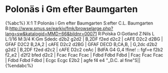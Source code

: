 # Polonäs i Gm efter Baumgarten

{%abc%}
X:1
T:Polonäs i Gm efter Baumgarten
S:efter C.L. Baumgarten
B:http://www.smus.se/earkiv/fmk/browselarge.php?lang=sw&katalogid=MMD+66&bildnr=00071
R:Polska
O:Gotland
Z:Nils L
L:1/16
M:3/4
K:Gm
Sdedc d2b2 g2d2 | B,2DF f2ed d2c2 | cAFE D2c2 d2BG | GFAF D2C2 B,2A,2 | 
cAFE D2c2 d2BG | GFAF DECD B,CA,B, | G,2dc d2b2 g2d2 | B,2DF f2ed d2c2 | 
cAFE D2c2 ceAc | BdFA G4 G,4 !fine! :: fgf=e f2b2 f2_e2 | d2f2 bfed d2c2 | 
Fcac Fcac Fcac | Fdbd Fdbd Fdbd | Fcac Fcac Fcac | Fdbd Fdbd Fdbd | 
Ecgc Ecgc E2b2 | agfe f4 e4 "_D.C. al fine"S||
{%endabc%}
